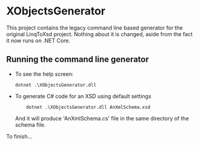 # XObjectsGenerator
This project contains the legacy command line based generator for the original LinqToXsd project. Nothing about it is changed, aside from the fact it now runs on .NET Core.

## Running the command line generator
* To see the help screen:
    ```
    dotnet .\XObjectsGenerator.dll
    ```
* To generate C# code for an XSD using default settings
    ```
        dotnet .\XObjectsGenerator.dll AnXmlSchema.xsd
    ```
    And it will produce 'AnXmlSchema.cs' file in the same directory of the schema file.

To finish...